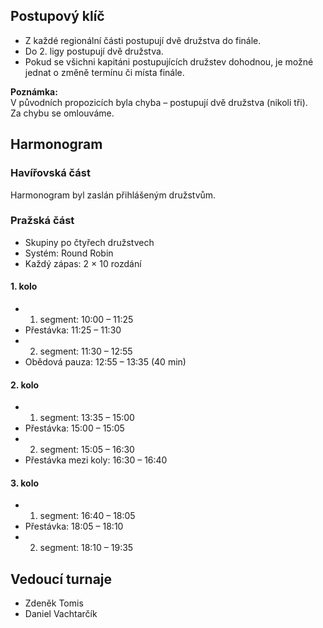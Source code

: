 ## Postupový klíč

- Z každé regionální části postupují dvě družstva do finále.  
- Do 2. ligy postupují dvě družstva.  
- Pokud se všichni kapitáni postupujících družstev dohodnou, je možné jednat o změně termínu či místa finále.

**Poznámka:**  
V původních propozicích byla chyba – postupují dvě družstva (nikoli tři).  
Za chybu se omlouváme.


## Harmonogram

### Havířovská část
Harmonogram byl zaslán přihlášeným družstvům.


### Pražská část

- Skupiny po čtyřech družstvech  
- Systém: Round Robin  
- Každý zápas: 2 × 10 rozdání

#### 1. kolo
- 1. segment: 10:00 – 11:25  
- Přestávka: 11:25 – 11:30  
- 2. segment: 11:30 – 12:55  
- Obědová pauza: 12:55 – 13:35 (40 min)

#### 2. kolo
- 1. segment: 13:35 – 15:00  
- Přestávka: 15:00 – 15:05  
- 2. segment: 15:05 – 16:30  
- Přestávka mezi koly: 16:30 – 16:40

#### 3. kolo
- 1. segment: 16:40 – 18:05  
- Přestávka: 18:05 – 18:10  
- 2. segment: 18:10 – 19:35


## Vedoucí turnaje

- Zdeněk Tomis  
- Daniel Vachtarčík